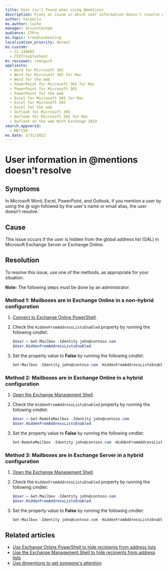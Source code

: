 ```yaml
---
title: User isn't found when using @mentions
description: Fixes an issue in which user information doesn't resolve when you @mention a user.
author: helenclu
ms.author: luche
manager: dcscontentpm
audience: ITPro
ms.topic: troubleshooting
localization_priority: Normal
ms.custom: 
  - CI 149605
  - CSSTroubleshoot
ms.reviewer: remcgurk
appliesto: 
  - Word for Microsoft 365
  - Word for Microsoft 365 for Mac 
  - Word for the web
  - PowerPoint for Microsoft 365 for Mac
  - PowerPoint for Microsoft 365
  - PowerPoint for the web
  - Excel for Microsoft 365 for Mac 
  - Excel for Microsoft 365
  - Excel for the web
  - Outlook for Microsoft 365
  - Outlook for Microsoft 365 for Mac
  - Outlook on the web With Exchange 2019
search.appverid: 
  - MET150
ms.date: 3/31/2022
---
```

# User information in @mentions doesn't resolve

## Symptoms

In Microsoft Word, Excel, PowerPoint, and Outlook, if you mention a user by using the @ sign followed by the user's name or email alias, the user doesn't resolve.

## Cause

This issue occurs if the user is hidden from the global address list (GAL) in Microsoft Exchange Server or Exchange Online.

## Resolution

To resolve this issue, use one of the methods, as appropriate for your situation.

**Note:** The following steps must be done by an administrator.

### Method 1: Mailboxes are in Exchange Online in a non-hybrid configuration

1. [Connect to Exchange Online PowerShell](/powershell/exchange/connect-to-exchange-online-powershell).
2. Check the `HiddenFromAddressListsEnabled` property by running the following cmdlet:

    ```powershell
    $User = Get-Mailbox -Identity john@contoso.com
    $User.HiddenFromAddressListsEnabled
    ```

3. Set the property value to **False** by running the following cmdlet:

    ```powershell
    Set-Mailbox -Identity john@contoso.com -HiddenFromAddressListsEnabled $false
    ```

### Method 2: Mailboxes are in Exchange Online in a hybrid configuration

1. [Open the Exchange Management Shell](/powershell/exchange/open-the-exchange-management-shell).
2. Check the `HiddenFromAddressListsEnabled` property by running the following cmdlet:

    ```powershell
    $User = Get-RemoteMailbox -Identity john@contoso.com
    $User.HiddenFromAddressListsEnabled
    ```

3. Set the property value to **False** by running the following cmdlet:

    ```powershell
    Set-RemoteMailbox -Identity john@contoso.com -HiddenFromAddressListsEnabled $false
    ```

### Method 3: Mailboxes are in Exchange Server in a hybrid configuration

1. [Open the Exchange Management Shell](/powershell/exchange/open-the-exchange-management-shell).
2. Check the `HiddenFromAddressListsEnabled` property by running the following cmdlet:

    ```powershell
    $User = Get-Mailbox -Identity john@contoso.com
    $User.HiddenFromAddressListsEnabled
    ```

3. Set the property value to **False** by running the following cmdlet:

    ```powershell
    Set-Mailbox -Identity john@contoso.com -HiddenFromAddressListsEnabled $false
    ```

## Related articles

- [Use Exchange Online PowerShell to hide recipients from address lists](/exchange/address-books/address-lists/manage-address-lists#use-exchange-online-powershell-to-hide-recipients-from-address-lists)
- [Use the Exchange Management Shell to hide recipients from address lists](/Exchange/email-addresses-and-address-books/address-lists/address-list-procedures#use-the-exchange-management-shell-to-hide-recipients-from-address-lists)
- [Use @mentions to get someone's attention](https://support.microsoft.com/office/use-mentions-to-get-someone-s-attention-90701709-5dc1-41c7-aa48-b01d4a46e8c7)
